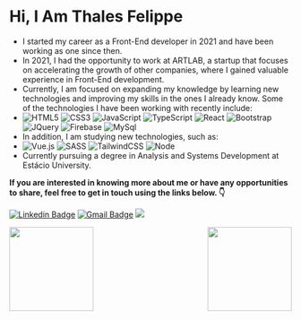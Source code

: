 # Hi, I Am Thales Felippe

- I started my career as a Front-End developer in 2021 and have been working as one since then.
- In 2021, I had the opportunity to work at ARTLAB, a startup that focuses on accelerating the growth of other companies, where I gained valuable experience in Front-End development.
- Currently, I am focused on expanding my knowledge by learning new technologies and improving my skills in the ones I already know. Some of the technologies I have been working with recently include:
- ![HTML5](https://img.shields.io/badge/-HTML5-E34F26?style=flat-square&logo=html5&logoColor=white) ![CSS3](https://img.shields.io/badge/-CSS3-549FDE?style=flat-square&logo=css3&logoColor=white)  ![JavaScript](https://img.shields.io/badge/-JavaScript-F7B93E?style=flat-square&logo=javascript&logoColor=fff) ![TypeScript](https://img.shields.io/badge/typescript-%23007ACC.svg?style=flat-square&logo=typescript&logoColor=white) ![React](https://img.shields.io/badge/react-%2320232a.svg?style=flat-square&logo=react&logoColor=%2361DAFB) ![Bootstrap](https://img.shields.io/badge/-Bootstrap-563D7C?style=flat-square&logo=bootstrap&logoColor=white)  ![JQuery](https://img.shields.io/badge/jQuery-0769AD?style=flat-square&logo=jquery&logoColor=white) ![Firebase](https://img.shields.io/badge/Firebase-039BE5?style=flat-square&logo=Firebase&logoColor=white) ![MySql](https://img.shields.io/badge/MySQL-00000F?style=flat-square&logo=mysql&logoColor=white)
-  In addition, I am studying new technologies, such as:
-    ![Vue.js](https://img.shields.io/badge/vuejs-%2335495e.svg?style=flat-square&logo=vuedotjs&logoColor=%234FC08D) ![SASS](https://img.shields.io/badge/SASS-hotpink.svg?style=flat-square&logo=SASS&logoColor=white) ![TailwindCSS](https://img.shields.io/badge/tailwindcss-%2338B2AC.svg?style=flat-square&logo=tailwind-css&logoColor=white)  ![Node](https://img.shields.io/badge/Node.js-43853D?style=flat-square&logo=node.js&logoColor=white)
- Currently pursuing a degree in Analysis and Systems Development at Estácio University.

**If you are interested in knowing more about me or have any opportunities to share, feel free to get in touch using the links below. 👇**

[![Linkedin Badge](https://img.shields.io/badge/-Thales%20Felippe-42b883?style=flat-square&logo=Linkedin&logoColor=white&link=https://www.linkedin.com/in/thales-felippe-9205761bb/)](https://www.linkedin.com/in/thales-felippe-9205761bb/) [![Gmail Badge](https://img.shields.io/badge/-thales.dev.flp@gmail.com-42b883?style=flat-square&logo=Gmail&logoColor=white&link=mailto:thales.dev.flp@gmail.com)](mailto:thales.dev.flp@gmail.com) ![](https://komarev.com/ghpvc/?username=thalesfelippe&color=42b883)

<a href="https://github.com/thalesfelippe">

<img align="left" height="150em" src="https://github-readme-stats.vercel.app/api?username=thalesfelippe&show_icons=true&theme=gotham&include_all_commits=true&count_private=true"/>

<img align="right" height="150em" src="https://github-readme-stats.vercel.app/api/top-langs/?username=thalesfelippe&layout=compact&langs_count=7&theme=gotham"/>
